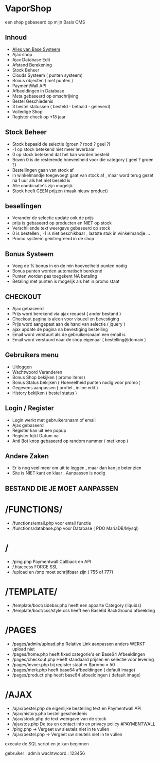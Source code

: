 # VaporShop
een shop gebaseerd op mijn Basis CMS

## Inhoud
+ [Alles van Base Systeem](https://github.com/powerchaos/base)
+ Ajax shop
+ Ajax Database Edit
+ Afstand Berekening
+ Stock Beheer
+ Clouds Systeem ( punten systeem)
+ Bonus objecten ( met punten )
+ PaymentWall API
+ Afbeeldingen in Database
+ Meta gebaseerd op omschrijving
+ Bestel Geschiedenis
+ 3 bestel statussen ( besteld - betaald - geleverd)
+ Volledige Shop
+ Register check op +18 jaar

## Stock Beheer
+ Stock bepaald de selectie (groen ? rood ? geel ?)
+ -1 op stock betekend niet meer leverbaar
+ 0 op stock betekend dat het kan worden besteld
+ Boven 0 is de resterende hoeveelheid voor die category ( geel ? groen ?)
+ Bestellingen gaan van stock af
+ in winkelmandje toegevoegt gaat van stock af , maar word terug gezet na 1 uur als het niet beseld is
+ Alle combinatie's zijn mogelijk
+ Stock heeft GEEN prijzen (maak nieuw product)


## besellingen
+ Verander de selectie update ook de prijs
+ prijs is gebaseerd op producten en NIET op stock
+ Verschillende text weergave gebaseerd op stock
+ 0 is bestellen , -1 is niet beschikbaar , laatste stuk in winkelmandje ...
+ Promo systeem geintregreerd in de shop

## Bonus Systeem
+ Voeg de % bonus in en de min hoeveelheid punten nodig
+ Bonus punten worden automatisch berekend
+ Punten worden pas toegekent NA betaling
+ Betaling met punten is mogelijk als het in promo staat

## CHECKOUT
+ Ajax gebaseerd
+ Prijs word berekend via ajax request ( ander bestand )
+ Checkout pagina is aleen voor visueel en bevestiging
+ Prijs word aangepast aan de hand van selectie ( jquery )
+ ajax update de pagina na bevestiging bestelling
+ Email word verstuurt als de gebruikersnaam een email is
+ Email word verstuurd naar de shop eigenaar ( bestelling@domain )

## Gebruikers menu
+ Uitloggen
+ Wachtwoord Veranderen
+ Bonus Shop bekijken ( promo items)
+ Bonus Status bekijken ( Hoeveelheid punten nodig voor promo )
+ Gegevens aanpassen ( profiel , inline edit )
+ History bekijken ( bestel status )

## Login / Register
+ Login werkt met gebruikersnaam of email
+ Ajax gebaseerd
+ Register kan uit een popup
+ Register kijkt Datum na
+ Anti Bot knop gebaseerd op random nummer ( met knop ) 

## Andere Zaken
+ Er is nog veel meer om uit te leggen , maar dan kan je beter zien
+ Site is NIET kant en klaar , Aanpassen is nodig

## BESTAND DIE JE MOET AANPASSEN
# /FUNCTIONS/
+ /functions/email.php voor email functie
+ /functions/database.php voor Database ( PDO MariaDB/Mysql)
# /
+ /ping.php Paymentwall Callback en API
+ /.htaccess FORCE SSL
+ /upload en /tmp moet schrijfbaar zijn ( 755 of 777)
# /TEMPLATE/
+ /template/boot/sidebar.php heeft een apparte Category (liquids)
+ /template/boot/css/style.css heeft een Base64 BackGround afbeelding
# /PAGES
+ /pages/admin/upload.php Relative Link aanpassen anders WERKT upload niet
+ /pages/home.php heeft fixed categorie's en Base64 Afbeeldingen
+ /pages/checkout.php Heeft standaard prijsen en selectie voor levering
+ /pages/invoer.php bij register staat er $promo = 50 
+ /pages/merk.php heeft base64 afbeeldingen ( default image)
+ /pages/product.php heeft base64 afbeeldingen ( default image)
# /AJAX
+ /ajax/bestel.php de eigenlijke bestelling text en Paymentwall API
+ /ajax/history.php bestel geschiedenis
+ /ajax/stock.php de text weergave van de stock
+ /ajax/tos.php De tos en contact info en privacy policy
#PAYMENTWALL
+ /ping.php -> Vergeet uw sleutels niet in te vullen
+ /ajax/bestel.php -> Vergeet uw sleutels niet in te vullen

execute de SQL script en je kan beginnen 

gebruiker : admin 
wachtwoord : 123456

